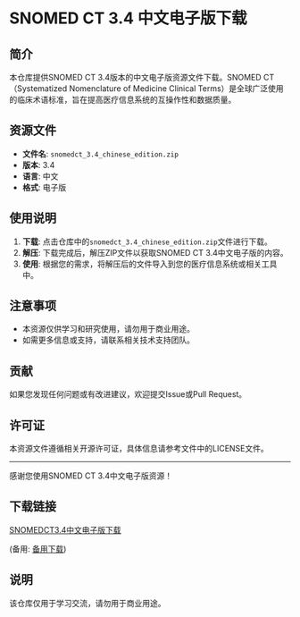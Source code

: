 # SNOMED CT 3.4 中文电子版下载

## 简介

本仓库提供SNOMED CT 3.4版本的中文电子版资源文件下载。SNOMED CT（Systematized Nomenclature of Medicine Clinical Terms）是全球广泛使用的临床术语标准，旨在提高医疗信息系统的互操作性和数据质量。

## 资源文件

- **文件名**: `snomedct_3.4_chinese_edition.zip`
- **版本**: 3.4
- **语言**: 中文
- **格式**: 电子版

## 使用说明

1. **下载**: 点击仓库中的`snomedct_3.4_chinese_edition.zip`文件进行下载。
2. **解压**: 下载完成后，解压ZIP文件以获取SNOMED CT 3.4中文电子版的内容。
3. **使用**: 根据您的需求，将解压后的文件导入到您的医疗信息系统或相关工具中。

## 注意事项

- 本资源仅供学习和研究使用，请勿用于商业用途。
- 如需更多信息或支持，请联系相关技术支持团队。

## 贡献

如果您发现任何问题或有改进建议，欢迎提交Issue或Pull Request。

## 许可证

本资源文件遵循相关开源许可证，具体信息请参考文件中的LICENSE文件。

---

感谢您使用SNOMED CT 3.4中文电子版资源！

## 下载链接
[SNOMEDCT3.4中文电子版下载](https://pan.quark.cn/s/8e5930d484f1) 

(备用: [备用下载](https://pan.baidu.com/s/1Pd0jBEOyKobWQT0vS5_5mA?pwd=1234))

## 说明

该仓库仅用于学习交流，请勿用于商业用途。
